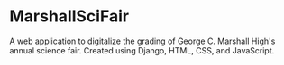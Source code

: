 # MarshallSciFair
A web application to digitalize the grading of George C. Marshall High's annual science fair. Created using Django, HTML, CSS, and JavaScript.
